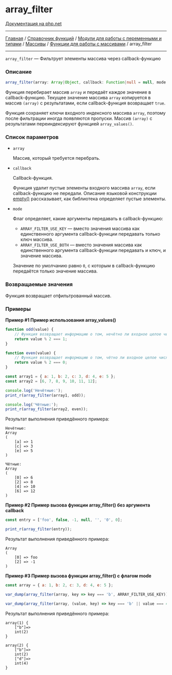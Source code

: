 # array_filter

[Документация на php.net](https://www.php.net/manual/ru/function.array-filter.php)

---

[Главная](../../../../../README.md) / [Справочник функций](../../../../funcref.md) /
[Модули для работы с переменными и типами](../../../vartype.md) / [Массивы](../../array.md) /
[Функции для работы с массивами](../func.md) / array_filter

---

`array_filter` — Фильтрует элементы массива через callback-функцию

### Описание

```ts
array_filter(array: Array|Object, callback: Function|null = null, mode: Number = 0): Object;
```

Функция перебирает массив `array` и передаёт каждое значение в callback-функцию. Текущее значение
массива `array` копируется в массив `(array)` с результатами, если callback-функция возвращает
`true`.

Функция сохраняет ключи входного индексного массива `array`, поэтому после фильтрации иногда
появляются пропуски. Массив `(array)` с результатами переиндексируют функцией `array_values()`.

### Список параметров

-   `array`

    Массив, который требуется перебрать.

-   `callback`

    Callback-функция.

    Функция удалит пустые элементы входного массива `array`, если callback-функцию не передали.
    Описание языковой конструкции [empty()](../../var/func/empty.md) рассказывает, как библиотека
    определяет пустые элементы.

-   `mode`

    Флаг определяет, какие аргументы передавать в callback-функцию:

    -   `ARRAY_FILTER_USE_KEY` — вместо значения массива как единственного аргумента
        callback-функции передавать только ключ массива.
    -   `ARRAY_FILTER_USE_BOTH` — вместо значения массива как единственного аргумента
        callback-функции передавать и ключ, и значение массива.

    Значение по умолчанию равно `0`, с которым в callback-функцию передаётся только значение
    массива.

### Возвращаемые значения

Функция возвращает отфильтрованный массив.

### Примеры

**Пример #1 Пример использования array_values()**

```js
function odd(value) {
    // Функция возвращает информацию о том, нечётно ли входное целое число
    return value % 2 === 1;
}

function even(value) {
    // Функция возвращает информацию о том, чётно ли входное целое число
    return value % 2 === 0;
}

const array1 = { a: 1, b: 2, c: 3, d: 4, e: 5 };
const array2 = [6, 7, 8, 9, 10, 11, 12];

console.log('Нечётные:');
print_r(array_filter(array1, odd));

console.log('Чётные:');
print_r(array_filter(array2, even));
```

Результат выполнения приведённого примера:

    Нечётные:
    Array
    (
        [a] => 1
        [c] => 3
        [e] => 5
    )

    Чётные:
    Array
    (
        [0] => 6
        [2] => 8
        [4] => 10
        [6] => 12
    )

**Пример #2 Пример вызова функции array_filter() без аргумента callback**

```js
const entry = ['foo', false, -1, null, '', '0', 0];

print_r(array_filter(entry));
```

Результат выполнения приведённого примера:

    Array
    (
        [0] => foo
        [2] => -1
    )

**Пример #3 Пример вызова функции array_filter() с флагом mode**

```js
const array = { a: 1, b: 2, c: 3, d: 4, e: 5 };

var_dump(array_filter(array, key => key === 'b', ARRAY_FILTER_USE_KEY));

var_dump(array_filter(array, (value, key) => key === 'b' || value === 4, ARRAY_FILTER_USE_BOTH));
```

Результат выполнения приведённого примера:

    array(1) {
        ["b"]=>
        int(2)
    }

    array(2) {
        ["b"]=>
        int(2)
        ["d"]=>
        int(4)
    }
